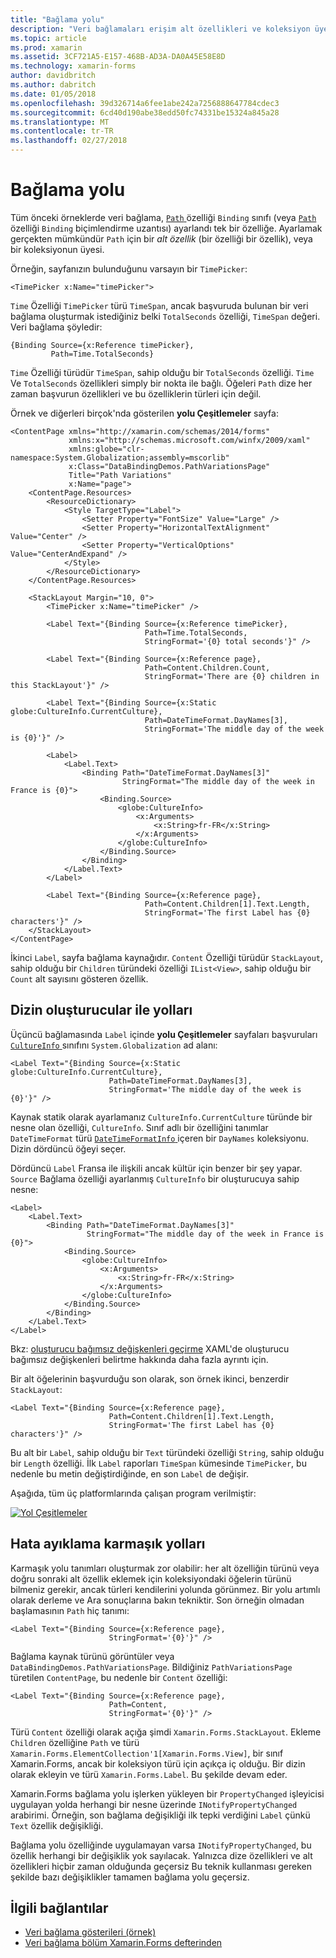 ```yaml
---
title: "Bağlama yolu"
description: "Veri bağlamaları erişim alt özellikleri ve koleksiyon üyelerine kullanın"
ms.topic: article
ms.prod: xamarin
ms.assetid: 3CF721A5-E157-468B-AD3A-DA0A45E58E8D
ms.technology: xamarin-forms
author: davidbritch
ms.author: dabritch
ms.date: 01/05/2018
ms.openlocfilehash: 39d326714a6fee1abe242a7256888647784cdec3
ms.sourcegitcommit: 6cd40d190abe38edd50fc74331be15324a845a28
ms.translationtype: MT
ms.contentlocale: tr-TR
ms.lasthandoff: 02/27/2018
---
```

# <a name="binding-path"></a>Bağlama yolu

Tüm önceki örneklerde veri bağlama, [ `Path` ](https://developer.xamarin.com/api/property/Xamarin.Forms.Binding.Path/) özelliği `Binding` sınıfı (veya [ `Path` ](https://developer.xamarin.com/api/property/Xamarin.Forms.Xaml.BindingExtension.Path/) özelliği `Binding` biçimlendirme uzantısı) ayarlandı tek bir özelliğe. Ayarlamak gerçekten mümkündür `Path` için bir *alt özellik* (bir özelliği bir özellik), veya bir koleksiyonun üyesi.

Örneğin, sayfanızın bulunduğunu varsayın bir `TimePicker`:

```xaml
<TimePicker x:Name="timePicker">
```

`Time` Özelliği `TimePicker` türü `TimeSpan`, ancak başvuruda bulunan bir veri bağlama oluşturmak istediğiniz belki `TotalSeconds` özelliği, `TimeSpan` değeri. Veri bağlama şöyledir:

```xaml
{Binding Source={x:Reference timePicker},
         Path=Time.TotalSeconds}
```
         
`Time` Özelliği türüdür `TimeSpan`, sahip olduğu bir `TotalSeconds` özelliği. `Time` Ve `TotalSeconds` özellikleri simply bir nokta ile bağlı. Öğeleri `Path` dize her zaman başvurun özellikleri ve bu özelliklerin türleri için değil.

Örnek ve diğerleri birçok'nda gösterilen **yolu Çeşitlemeler** sayfa:

```xaml
<ContentPage xmlns="http://xamarin.com/schemas/2014/forms"
             xmlns:x="http://schemas.microsoft.com/winfx/2009/xaml"
             xmlns:globe="clr-namespace:System.Globalization;assembly=mscorlib"
             x:Class="DataBindingDemos.PathVariationsPage"
             Title="Path Variations"
             x:Name="page">
    <ContentPage.Resources>
        <ResourceDictionary>
            <Style TargetType="Label">
                <Setter Property="FontSize" Value="Large" />
                <Setter Property="HorizontalTextAlignment" Value="Center" />
                <Setter Property="VerticalOptions" Value="CenterAndExpand" />
            </Style>
        </ResourceDictionary>
    </ContentPage.Resources>
    
    <StackLayout Margin="10, 0">
        <TimePicker x:Name="timePicker" />

        <Label Text="{Binding Source={x:Reference timePicker},
                              Path=Time.TotalSeconds,
                              StringFormat='{0} total seconds'}" />

        <Label Text="{Binding Source={x:Reference page},
                              Path=Content.Children.Count,
                              StringFormat='There are {0} children in this StackLayout'}" />
        
        <Label Text="{Binding Source={x:Static globe:CultureInfo.CurrentCulture},
                              Path=DateTimeFormat.DayNames[3],
                              StringFormat='The middle day of the week is {0}'}" />

        <Label>
            <Label.Text>
                <Binding Path="DateTimeFormat.DayNames[3]"
                         StringFormat="The middle day of the week in France is {0}">
                    <Binding.Source>
                        <globe:CultureInfo>
                            <x:Arguments>
                                <x:String>fr-FR</x:String>
                            </x:Arguments>
                        </globe:CultureInfo>
                    </Binding.Source>
                </Binding>
            </Label.Text>
        </Label>

        <Label Text="{Binding Source={x:Reference page},
                              Path=Content.Children[1].Text.Length,
                              StringFormat='The first Label has {0} characters'}" />
    </StackLayout>
</ContentPage>
```

İkinci `Label`, sayfa bağlama kaynağıdır. `Content` Özelliği türüdür `StackLayout`, sahip olduğu bir `Children` türündeki özelliği `IList<View>`, sahip olduğu bir `Count` alt sayısını gösteren özellik.

## <a name="paths-with-indexers"></a>Dizin oluşturucular ile yolları

Üçüncü bağlamasında `Label` içinde **yolu Çeşitlemeler** sayfaları başvuruları [ `CultureInfo` ](https://developer.xamarin.com/api/type/System.Globalization.CultureInfo/) sınıfını `System.Globalization` ad alanı:

```xaml
<Label Text="{Binding Source={x:Static globe:CultureInfo.CurrentCulture},
                      Path=DateTimeFormat.DayNames[3],
                      StringFormat='The middle day of the week is {0}'}" />
```

Kaynak statik olarak ayarlamanız `CultureInfo.CurrentCulture` türünde bir nesne olan özelliği, `CultureInfo`. Sınıf adlı bir özelliğini tanımlar `DateTimeFormat` türü [ `DateTimeFormatInfo` ](https://developer.xamarin.com/api/type/System.Globalization.DateTimeFormatInfo/) içeren bir `DayNames` koleksiyonu. Dizin dördüncü öğeyi seçer.

Dördüncü `Label` Fransa ile ilişkili ancak kültür için benzer bir şey yapar. `Source` Bağlama özelliği ayarlanmış `CultureInfo` bir oluşturucuya sahip nesne:

```xaml
<Label>
    <Label.Text>
        <Binding Path="DateTimeFormat.DayNames[3]"
                 StringFormat="The middle day of the week in France is {0}">
            <Binding.Source>
                <globe:CultureInfo>
                    <x:Arguments>
                        <x:String>fr-FR</x:String>
                    </x:Arguments>
                </globe:CultureInfo>
            </Binding.Source>
        </Binding>
    </Label.Text>
</Label>
```

Bkz: [oluşturucu bağımsız değişkenleri geçirme](~/xamarin-forms/xaml/passing-arguments.md#constructor_arguments) XAML'de oluşturucu bağımsız değişkenleri belirtme hakkında daha fazla ayrıntı için.

Bir alt öğelerinin başvurduğu son olarak, son örnek ikinci, benzerdir `StackLayout`:

```xaml
<Label Text="{Binding Source={x:Reference page},
                      Path=Content.Children[1].Text.Length,
                      StringFormat='The first Label has {0} characters'}" />
```

Bu alt bir `Label`, sahip olduğu bir `Text` türündeki özelliği `String`, sahip olduğu bir `Length` özelliği. İlk `Label` raporları `TimeSpan` kümesinde `TimePicker`, bu nedenle bu metin değiştirdiğinde, en son `Label` de değişir.

Aşağıda, tüm üç platformlarında çalışan program verilmiştir:

[![Yol Çeşitlemeler](binding-path-images/pathvariations-small.png "yolu Çeşitlemeler")](binding-path-images/pathvariations-large.png "yolu farklılıkları")

## <a name="debugging-complex-paths"></a>Hata ayıklama karmaşık yolları

Karmaşık yolu tanımları oluşturmak zor olabilir: her alt özelliğin türünü veya doğru sonraki alt özellik eklemek için koleksiyondaki öğelerin türünü bilmeniz gerekir, ancak türleri kendilerini yolunda görünmez. Bir yolu artımlı olarak derleme ve Ara sonuçlarına bakın tekniktir. Son örneğin olmadan başlamasının `Path` hiç tanımı:

```xaml
<Label Text="{Binding Source={x:Reference page},
                      StringFormat='{0}'}" />
```

Bağlama kaynak türünü görüntüler veya `DataBindingDemos.PathVariationsPage`. Bildiğiniz `PathVariationsPage` türetilen `ContentPage`, bu nedenle bir `Content` özelliği:

```xaml
<Label Text="{Binding Source={x:Reference page},
                      Path=Content,
                      StringFormat='{0}'}" />
```

Türü `Content` özelliği olarak açığa şimdi `Xamarin.Forms.StackLayout`. Ekleme `Children` özelliğine `Path` ve türü `Xamarin.Forms.ElementCollection'1[Xamarin.Forms.View]`, bir sınıf Xamarin.Forms, ancak bir koleksiyon türü için açıkça iç olduğu. Bir dizin olarak ekleyin ve türü `Xamarin.Forms.Label`. Bu şekilde devam eder.

Xamarin.Forms bağlama yolu işlerken yükleyen bir `PropertyChanged` işleyicisi uygulayan yolda herhangi bir nesne üzerinde `INotifyPropertyChanged` arabirimi. Örneğin, son bağlama değişikliği ilk tepki verdiğini `Label` çünkü `Text` özellik değişikliği. 

Bağlama yolu özelliğinde uygulamayan varsa `INotifyPropertyChanged`, bu özellik herhangi bir değişiklik yok sayılacak. Yalnızca dize özellikleri ve alt özellikleri hiçbir zaman olduğunda geçersiz Bu teknik kullanması gereken şekilde bazı değişiklikler tamamen bağlama yolu geçersiz.



## <a name="related-links"></a>İlgili bağlantılar

- [Veri bağlama gösterileri (örnek)](https://developer.xamarin.com/samples/xamarin-forms/DataBindingDemos/)
- [Veri bağlama bölüm Xamarin.Forms defterinden](~/xamarin-forms/creating-mobile-apps-xamarin-forms/summaries/chapter16.md)
